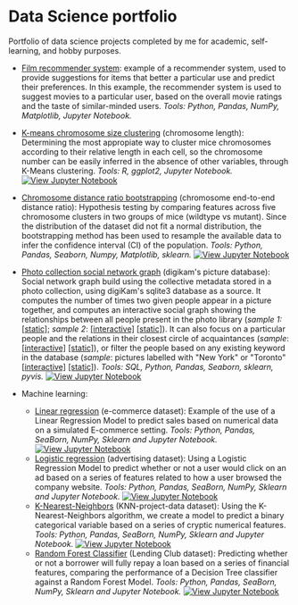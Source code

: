  # Data Science portfolio
Portfolio of data science projects completed by me for academic, self-learning, and hobby purposes.

- [Film recommender system](film-recommender-system): example of a recommender system, used to provide suggestions for items that better a particular use and predict their preferences. In this example, the recommender system is used to suggest movies to a particular user, based on the overall movie ratings and the taste of similar-minded users. *Tools: Python, Pandas, NumPy, Matplotlib, Jupyter Notebook.*
- [K-means chromosome size clustering](chromosomesize-kmeans-clustering/Main.ipynb) (chromosome length): Determining the most appropiate way to cluster mice chromosomes according to their relative length in each cell, so the chromosome number can be easily inferred in the absence of other variables, through K-Means clustering. *Tools: R, ggplot2, Jupyter Notebook.* [![View Jupyter Notebook](https://img.shields.io/badge/view-Jupyter%20notebook-orange.svg)](chromosomesize-kmeans-clustering/Main.ipynb)
- [Chromosome distance ratio bootstrapping](chromosomedistance-data-boostrapping/Main.ipynb) (chromosome end-to-end distance ratio): Hypothesis testing by comparing features across five chromosome clusters in two groups of mice (wildtype vs mutant). Since the distribution of the dataset did not fit a normal distribution, the bootstrapping method has been used to resample the available data to infer the confidence interval (CI) of the population. *Tools: Python, Pandas, Seaborn, Numpy, Matplotlib, sklearn.* [![View Jupyter Notebook](https://img.shields.io/badge/view-Jupyter%20notebook-orange.svg)](chromosomedistance-data-boostrapping/Main.ipynb)
- [Photo collection social network graph](pictures-socialnetwork/Main.ipynb) (digikam's picture database): Social network graph build using the collective metadata stored in a photo collection, using digiKam's sqlite3 database as a source. It computes the number of times two given people appear in a picture together, and computes an interactive social graph showing the relationships between all people present in the photo library (*sample 1:* [[static]](pictures-socialnetwork/socialgraph_trimmed_n1.png); *sample 2*: [[interactive]](http://www.marcpalaus.com/git_files/socialgraph_trimmed.html) [[static]](pictures-socialnetwork/socialgraph_trimmed.png)). It can also focus on a particular people and the relations in their closest circle of acquaintances (*sample*: [[interactive]](http://www.marcpalaus.com/git_files/socialgraph_Oíuajqn%20Rezpé%20Oedoml.html) [[static]](pictures-socialnetwork/socialgraph_Oíuajqn%20Rezpé%20Oedoml.png)), or filter the people based on any existing keyword in the database (*sample*: pictures labelled with "New York" or "Toronto" [[interactive]](http://www.marcpalaus.com/git_files/socialgraph_Toronto_New%20York.html) [[static]](pictures-socialnetwork/socialgraph_Toronto_New%20York.png)). *Tools: SQL, Python, Pandas, Seaborn, sklearn, pyvis.* [![View Jupyter Notebook](https://img.shields.io/badge/view-Jupyter%20notebook-orange.svg)](pictures-socialnetwork/Main.ipynb)

- Machine learning:
  - [Linear regression](ecommerce-linear-regression/Main.ipynb) (e-commerce dataset): Example of the use of a Linear Regression Model to predict sales based on numerical data on a simulated E-commerce setting. *Tools: Python, Pandas, SeaBorn, NumPy, Sklearn and Jupyter Notebook.* [![View Jupyter Notebook](https://img.shields.io/badge/view-Jupyter%20notebook-orange.svg)](ecommerce-linear-regression/Main.ipynb)
  - [Logistic regression](advertising-logistic-regression/Main.ipynb) (advertising dataset): Using a Logistic Regression Model to predict whether or not a user would click on an ad based on a series of features related to how a user browsed the company website. *Tools: Python, Pandas, SeaBorn, NumPy, Sklearn and Jupyter Notebook.* [![View Jupyter Notebook](https://img.shields.io/badge/view-Jupyter%20notebook-orange.svg)](advertising-logistic-regression/Main.ipynb)
  - [K-Nearest-Neighbors](KNearestNeighbors-project/Main.ipynb) (KNN-project-data dataset): Using the K-Nearest-Neighbors algorithm, we create a model to predict a binary categorical variable based on a series of cryptic numerical features. *Tools: Python, Pandas, SeaBorn, NumPy, Sklearn and Jupyter Notebook.* [![View Jupyter Notebook](https://img.shields.io/badge/view-Jupyter%20notebook-orange.svg)](KNearestNeighbors-project/Main.ipynb)
  - [Random Forest Classifier](lendingclub-randomforest/Main.ipynb) (Lending Club dataset): Predicting whether or not a borrower will fully repay a loan based on a series of financial features, comparing the performance of a Decision Tree classifier against a Random Forest Model. *Tools: Python, Pandas, SeaBorn, NumPy, Sklearn and Jupyter Notebook.* [![View Jupyter Notebook](https://img.shields.io/badge/view-Jupyter%20notebook-orange.svg)](lendingclub-randomforest/Main.ipynb)
